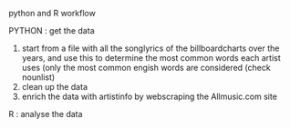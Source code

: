python and R workflow

PYTHON : get the data
1) start from a file with all the songlyrics of the billboardcharts over the years, and
   use this to determine the most common words each artist uses (only the most common engish words
   are considered (check nounlist)
2) clean up the data
3) enrich the data with artistinfo by webscraping the Allmusic.com site

R : analyse the data

